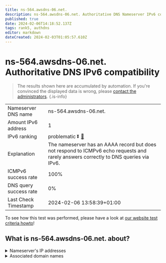 ```yaml
---
title: ns-564.awsdns-06.net.
description: ns-564.awsdns-06.net. Authoritative DNS Nameserver IPv6 compatibility
published: true
date: 2024-02-06T14:18:52.137Z
tags: rank5, authdns
editor: markdown
dateCreated: 2024-02-03T01:05:57.610Z
---
```


# ns-564.awsdns-06.net. Authoritative DNS IPv6 compatibility

> The results shown here are accumulated by automation. If you're convinced the displayed data is wrong, please [contact the administrators](/howto/chat). 
{.is-info}




|   |   |
| - | - |
| Nameserver DNS name | ns-564.awsdns-06.net.
| Amount IPv6 address | 1
| IPv6 ranking | problematic :arrow_double_down: [🔗](/howto/ranking) |
| Explanation | The nameserver has an AAAA record but does not respond to ICMPv6 echo requests and rarely answers correctly to DNS queries via IPv6. |
| ICMPv6 success rate | 100%|
| DNS query success rate | 0% |
| Last Check Timestamp | 2024-02-06 13:58:39+01:00 |

To see how this test was performed, please have a look at [our website test criteria howto](/howto/testcriteria/authdns)!


## What is ns-564.awsdns-06.net. about?




<details>
<summary>Nameserver's IP addresses</summary>

2600:9000:5302:3400::1

</details>



<details>
<summary>Associated domain names</summary>

www.berlitz.com

</details>
